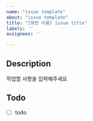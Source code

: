 ```yaml
---
name: "issue template"
about: "issue template"
title: "[화면 이름] issue title"
labels: ''
assignees: ''

---
```


## Description
작업할 사항을 입력해주세요

## Todo
- [ ] todo
